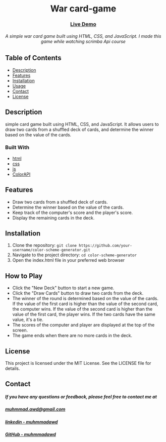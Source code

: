 <div align="center">
<h1 align="center"> War card-game</h1>
  <h3>
    <a href="https://muhmmadawd.github.io/War_card-game/">
      Live Demo
    </a>
  </h3>
  <h6>
A simple war card game built using HTML, CSS, and JavaScript. 
I made this game while watching scrimba Api course
  </h6>
</div>

## Table of Contents

- [Description](#description)
- [Features](#features)
- [Installation](#installation)
- [Usage](#usage)
- [Contact](#contact)
- [License](#license)

## Description

simple card game built using HTML, CSS, and JavaScript. It allows users to draw
two cards from a shuffled deck of cards, and determine the winner based on the
value of the cards.

### Built With

- [html]()
- [css]()
- [js]()
- [ColorAPI]()

## Features

- Draw two cards from a shuffled deck of cards.
- Determine the winner based on the value of the cards.
- Keep track of the computer's score and the player's score.
- Display the remaining cards in the deck.

## Installation

1. Clone the repository:
   `git clone https://github.com/your-username/color-scheme-generator.git`
2. Navigate to the project directory: `cd color-scheme-generator`
3. Open the index.html file in your preferred web browser

## How to Play

- Click the "New Deck" button to start a new game.
- Click the "Draw Cards" button to draw two cards from the deck.
- The winner of the round is determined based on the value of the cards. If the
  value of the first card is higher than the value of the second card, the
  computer wins. If the value of the second card is higher than the value of the
  first card, the player wins. If the two cards have the same value, it's a tie.
- The scores of the computer and player are displayed at the top of the screen.
- The game ends when there are no more cards in the deck.

## License

This project is licensed under the MIT License. See the LICENSE file for
details.

## Contact

<h5> If you have any questions or feedback, please feel free to contact me at <br>
</h5>

  <h5>
<a href="mailto:muhmmad.awd@gmail.com">muhmmad.awd@gmail.com</a>
  </h5>
  <h5>
    <a href="https://www.linkedin.com/in/muhmmadawd/">
      linkedin - muhmmadawd
    </a>
  </h5>
  <h5>
    <a href="https://github.com/MuhmmadAwd/">
      GitHub - muhmmadawd
    </a>
  </h5>
